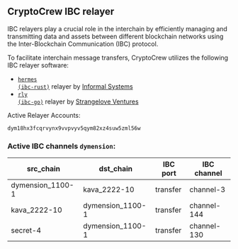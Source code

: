 ## CryptoCrew IBC relayer
IBC relayers play a crucial role in the interchain by efficiently managing and transmitting data and assets between different blockchain networks using the Inter-Blockchain Communication (IBC) protocol.

To facilitate interchain message transfers, CryptoCrew utilizes the following IBC relayer software: 
- <a href="https://github.com/informalsystems/hermes"><code>hermes (ibc-rust)</code></a> relayer by [Informal Systems](https://github.com/informalsystems)
- <a href="https://github.com/cosmos/relayer"><code>rly (ibc-go)</code></a> relayer by [Strangelove Ventures](https://github.com/strangelove-ventures)

Active Relayer Accounts:
```
dym18hx3fcqrvynx9vvpvyv5qym82xz4suw5zml56w
```

### Active IBC channels `dymension`:
| src_chain | dst_chain | IBC port | IBC channel |
| --------------- | --------------- | ------------ | ------------------- |
| dymension_1100-1 | kava_2222-10 | transfer | channel-3 |
| kava_2222-10 | dymension_1100-1 | transfer | channel-144 |
| secret-4 | dymension_1100-1 | transfer | channel-130 |
